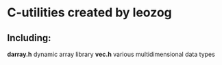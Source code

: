 # C-utilities created by leozog
## Including:
**darray.h** dynamic array library
**vec.h**    various multidimensional data types
